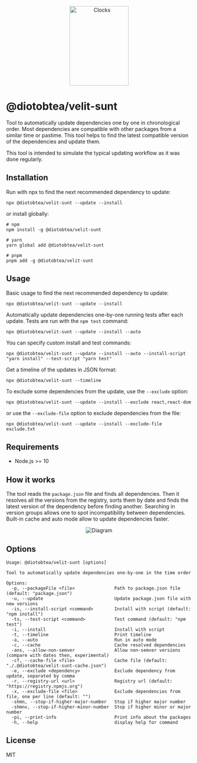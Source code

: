 <div align="center">
    <center>
        <img width="160" height="216" src="img/clocks.png" alt="Clocks">
    </center>
</div>

# @diotobtea/velit-sunt

Tool to automatically update dependencies one by one in chronological order. Most dependencies are compatible with other packages
from a similar time or pastime. This tool helps to find the latest compatible version of the dependencies and update them.

This tool is intended to simulate the typical updating workflow as it was done regularly.

## Installation
Run with npx to find the next recommended dependency to update:
```shell
npx @diotobtea/velit-sunt --update --install
```

or install globally:
```shell
# npm
npm install -g @diotobtea/velit-sunt

# yarn
yarn global add @diotobtea/velit-sunt

# pnpm
pnpm add -g @diotobtea/velit-sunt
```

## Usage
Basic usage to find the next recommended dependency to update:
```shell
npx @diotobtea/velit-sunt --update --install
```

Automatically update dependencies one-by-one running tests after each update. Tests are run with the `npm test` command:
```shell
npx @diotobtea/velit-sunt --update --install --auto
```

You can specify custom install and test commands:
```shell
npx @diotobtea/velit-sunt --update --install --auto --install-script "yarn install" --test-script "yarn test"
```

Get a timeline of the updates in JSON format:
```shell
npx @diotobtea/velit-sunt --timeline
```

To exclude some dependencies from the update, use the `--exclude` option:
```shell
npx @diotobtea/velit-sunt --update --install --exclude react,react-dom
```

or use the `--exclude-file` option to exclude dependencies from the file:
```shell
npx @diotobtea/velit-sunt --update --install --exclude-file exclude.txt
```

## Requirements
- Node.js >= 10

## How it works
The tool reads the `package.json` file and finds all dependencies. Then it resolves all the versions from the registry, sorts them by date and
finds the latest version of the dependency before finding another. Searching in version groups allows one to spot
incompatibility between dependencies. Built-in cache and auto mode allow to update dependencies faster.

<div style="text-align: center">
    <img src="img/diagram.png" alt="Diagram">
</div>

## Options
```shell
Usage: @diotobtea/velit-sunt [options]

Tool to automatically update dependencies one-by-one in the time order

Options:
  -p, --packageFile <file>               Path to package.json file (default: "package.json")
  -u, --update                           Update package.json file with new versions
  -is, --install-script <command>        Install with script (default: "npm install")
  -ts, --test-script <command>           Test command (default: "npm test")
  -i, --install                          Install with script
  -t, --timeline                         Print timeline
  -a, --auto                             Run in auto mode
  -c, --cache                            Cache resolved dependencies
  -ans, --allow-non-semver               Allow non-semver versions (compare with dates then, experimental)
  -cf, --cache-file <file>               Cache file (default: "./.@diotobtea/velit-sunt-cache.json")
  -e, --exclude <dependency>             Exclude dependency from update, separated by comma
  -r, --registry-url <url>               Registry url (default: "https://registry.npmjs.org")
  -x, --exclude-file <file>              Exclude dependencies from file, one per line (default: "")
  -shmn, --stop-if-higher-major-number   Stop if higher major number
  -shmnv, --stop-if-higher-minor-number  Stop if higher minor or major number
  -pi, --print-info                      Print info about the packages
  -h, --help                             display help for command
```

## License
MIT